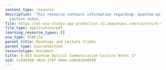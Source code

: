 ```yaml
---
content_type: resource
description: 'This resource contains information regarding  quantum optical communication:
  Lecture notes.'
file: https://ol-ocw-studio-app-production.s3.amazonaws.com/courses/6-453-quantum-optical-communication-fall-2016/ccb96380382d176f9684a38e01898569_MIT6_453F16_Lect17.pdf
file_type: application/pdf
learning_resource_types: []
ocw_type: OCWFile
parent_title: Readings and Lecture Slides
parent_type: CourseSection
resourcetype: Document
title: 6.453 Quantum Optical Communication Lecture Notes 17
uid: ccb96380-382d-176f-9684-a38e01898569
---
```

